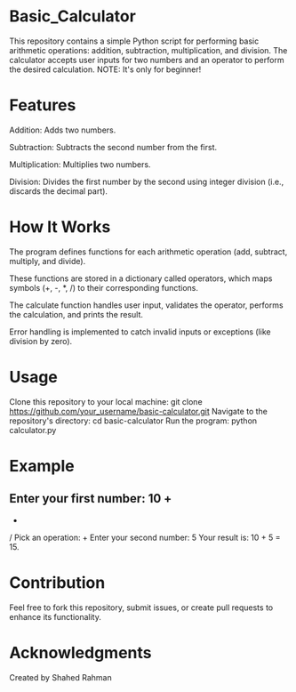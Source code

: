 # Basic_Calculator
This repository contains a simple Python script for performing basic arithmetic operations: addition, subtraction, multiplication, and division. The calculator accepts user inputs for two numbers and an operator to perform the desired calculation. NOTE: It's only for beginner!
# Features
Addition: Adds two numbers.

Subtraction: Subtracts the second number from the first.

Multiplication: Multiplies two numbers.

Division: Divides the first number by the second using integer division (i.e., discards the decimal part).
# How It Works
The program defines functions for each arithmetic operation (add, subtract, multiply, and divide).

These functions are stored in a dictionary called operators, which maps symbols (+, -, *, /) to their corresponding functions.

The calculate function handles user input, validates the operator, performs the calculation, and prints the result.

Error handling is implemented to catch invalid inputs or exceptions (like division by zero).
# Usage
Clone this repository to your local machine: git clone https://github.com/your_username/basic-calculator.git
Navigate to the repository's directory: cd basic-calculator
Run the program: python calculator.py
# Example
Enter your first number: 10
+
-
*
/
Pick an operation: +
Enter your second number: 5
Your result is: 10 + 5 = 15.
# Contribution
Feel free to fork this repository, submit issues, or create pull requests to enhance its functionality.
# Acknowledgments
Created by Shahed Rahman
